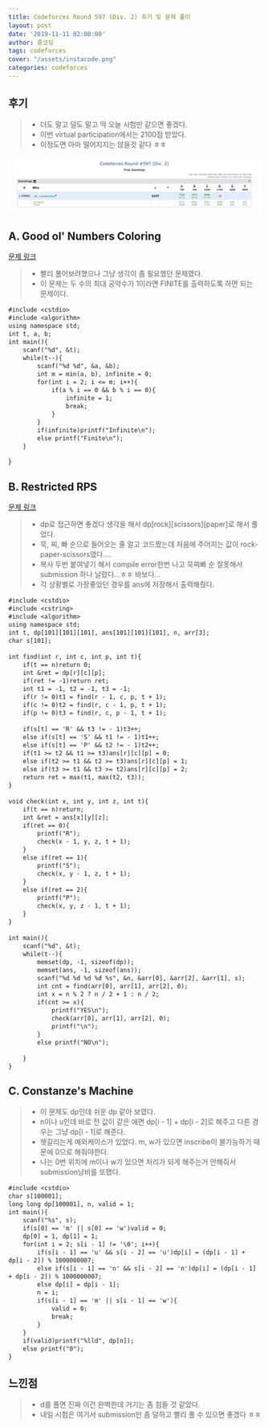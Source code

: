 ```yaml
---
title: Codeforces Round 597 (Div. 2) 후기 및 문제 풀이
layout: post
date: '2019-11-11 02:00:00'
author: 줌코딩
tags: codeforces
cover: "/assets/instacode.png"
categories: codeforces
---
```


## 후기

>* 더도 말고 덜도 말고 딱 오늘 시험만 같으면 좋겠다.
>* 이번 virtual participation에서는 2100점 받았다.
>* 이정도면 아마 떨어지지는 않을것 같다 ㅎㅎ

![사진](/assets/codeforces-597.png)

## A. Good ol' Numbers Coloring

[문제 링크](https://codeforces.com/contest/1245/problem/A)

>* 빨리 풀어보려했으나 그냥 생각이 좀 필요했던 문제였다.
>* 이 문제는 두 수의 최대 공약수가 1이라면 FINITE를 출력하도록 하면 되는 문제이다.

    #include <cstdio>
    #include <algorithm>
    using namespace std;
    int t, a, b;
    int main(){
        scanf("%d", &t);
        while(t--){
            scanf("%d %d", &a, &b);
            int m = min(a, b), infinite = 0;
            for(int i = 2; i <= m; i++){
                if(a % i == 0 && b % i == 0){
                    infinite = 1;
                    break;
                }
            }
            if(infinite)printf("Infinite\n");
            else printf("Finite\n");
        }
}

## B. Restricted RPS

[문제 링크](https://codeforces.com/contest/1245/problem/B)

>* dp로 접근하면 좋겠다 생각을 해서 dp[rock][scissors][paper]로 해서 풀었다.
>* 묵, 찌, 빠 순으로 들어오는 줄 알고 코드짰는데 처음에 주어지는 값이 rock-paper-scissors였다....
>* 복사 두번 붙여넣기 해서 compile error한번 나고 묵찌빠 순 잘못해서 submission 하나 날렸다...ㅎㅎ 바보다...
>* 각 상황별로 가장좋았던 경우를 ans에 저장해서 출력해줬다.

    #include <cstdio>
    #include <cstring>
    #include <algorithm>
    using namespace std;
    int t, dp[101][101][101], ans[101][101][101], n, arr[3];
    char s[101];

    int find(int r, int c, int p, int t){
        if(t == n)return 0;
        int &ret = dp[r][c][p];
        if(ret != -1)return ret;
        int t1 = -1, t2 = -1, t3 = -1;
        if(r != 0)t1 = find(r - 1, c, p, t + 1);
        if(c != 0)t2 = find(r, c - 1, p, t + 1);
        if(p != 0)t3 = find(r, c, p - 1, t + 1);

        if(s[t] == 'R' && t3 != - 1)t3++;
        else if(s[t] == 'S' && t1 != - 1)t1++;
        else if(s[t] == 'P' && t2 != - 1)t2++;
        if(t1 >= t2 && t1 >= t3)ans[r][c][p] = 0;
        else if(t2 >= t1 && t2 >= t3)ans[r][c][p] = 1;
        else if(t3 >= t1 && t3 >= t2)ans[r][c][p] = 2;
        return ret = max(t1, max(t2, t3));
    }

    void check(int x, int y, int z, int t){
        if(t == n)return;
        int &ret = ans[x][y][z];
        if(ret == 0){
            printf("R");
            check(x - 1, y, z, t + 1);
        }
        else if(ret == 1){
            printf("S");
            check(x, y - 1, z, t + 1);
        }
        else if(ret == 2){
            printf("P");
            check(x, y, z - 1, t + 1);
        }
    }

    int main(){
        scanf("%d", &t);
        while(t--){
            memset(dp, -1, sizeof(dp));
            memset(ans, -1, sizeof(ans));
            scanf("%d %d %d %d %s", &n, &arr[0], &arr[2], &arr[1], s);
            int cnt = find(arr[0], arr[1], arr[2], 0);
            int x = n % 2 ? n / 2 + 1 : n / 2;
            if(cnt >= x){
                printf("YES\n");
                check(arr[0], arr[1], arr[2], 0);
                printf("\n");
            }
            else printf("NO\n");

        }
    }

## C. Constanze's Machine

>* 이 문제도 dp인데 쉬운 dp 같아 보였다.
>* n이나 u인데 바로 전 값이 같은 애면 dp[i - 1] + dp[i - 2]로 해주고 다른 경우는 그냥 dp[i - 1]로 해준다.
>* 헷갈리는게 예외케이스가 있었다. m, w가 있으면 inscribe이 불가능하기 때문에 0으로 해줘야한다.
>* 나는 0번 위치에 m이나 w가 있으면 처리가 되게 해주는거 안해줘서 submission낭비를 또했다. 

    #include <cstdio>
    char s[100001];
    long long dp[100001], n, valid = 1;
    int main(){
        scanf("%s", s);
        if(s[0] == 'm' || s[0] == 'w')valid = 0;
        dp[0] = 1, dp[1] = 1;
        for(int i = 2; s[i - 1] != '\0'; i++){
            if(s[i - 1] == 'u' && s[i - 2] == 'u')dp[i] = (dp[i - 1] + dp[i - 2]) % 1000000007;
            else if(s[i - 1] == 'n' && s[i - 2] == 'n')dp[i] = (dp[i - 1] + dp[i - 2]) % 1000000007;
            else dp[i] = dp[i - 1];
            n = i;
            if(s[i - 1] == 'm' || s[i - 1] == 'w'){
                valid = 0;
                break;
            }
        }
        if(valid)printf("%lld", dp[n]);
        else printf("0");
    }

## 느낀점

>* d를 풀면 진짜 이건 완벽한데 거기는 좀 힘들 것 같았다.
>* 내일 시험은 여기서 submission만 좀 덜하고 빨리 풀 수 있으면 좋겠다 ㅎㅎ
